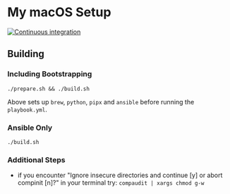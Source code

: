 # My macOS Setup

[![Continuous integration](https://github.com/svo/my-macos-setup/actions/workflows/main.yml/badge.svg?branch=main)](https://github.com/svo/my-macos-setup/actions/workflows/main.yml)

## Building

### Including Bootstrapping

```
./prepare.sh && ./build.sh
```

Above sets up `brew`, `python`, `pipx` and `ansible` before running the `playbook.yml`.

### Ansible Only

```
./build.sh
```

### Additional Steps

* if you encounter "Ignore insecure directories and continue [y] or abort compinit [n]?" in your terminal try: `compaudit | xargs chmod g-w`
